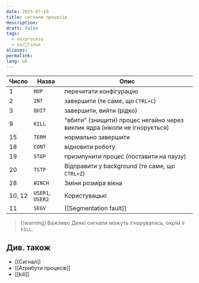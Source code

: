 ```yaml
---
date: 2025-07-10
title: сигнали процесів
description: 
draft: false
tags:
  - os/process
  - os/🐧linux
aliases: 
permalink: 
lang: uk
---
```


| **Число**  | **Назва**        | **Опис**                                                                   |
| ---------- | ---------------- | -------------------------------------------------------------------------- |
| $1$        | `HUP`            | перечитати конфігурацію                                                    |
| $2$        | `INT`            | завершити (те саме, що `CTRL+C`)                                           |
| $3$        | `QUIT`           | завершити, вийти (рідко)                                                   |
| $9$        | `KILL`           | "вбити" (знищити) процес негайно через виклик ядра (ніколи не ігнорується) |
| $15$       | `TERM`           | нормально завершити                                                        |
| $18$       | `CONT`           | відновити роботу                                                           |
| $19$       | `STOP`           | призипунити процес (поставити на паузу)                                    |
| $20$       | `TSTP`           | Відправити у background (те саме, що `CTRL+Z`)                             |
| $28$       | `WINCH`          | Зміни розміра вікна                                                        |
| $10$, $12$ | `USER1`, `USER2` | Користувацькі                                                              |
| $11$       | `SEGV`           | [[Segmentation fault]]                                                     |


> [!warning] Важливо
> Деякі сигнали можуть ігноруватись, окрім `9 KILL`.

## Див. також

- [[Сигнал]]
- [[Атрибути процесів]]
- [[kill]]